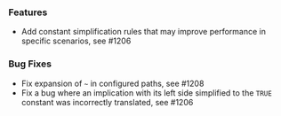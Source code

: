 <!-- NOTE:
     Release notes for unreleased changes go here, following this format:

        ### Features

         * Change description, see #123

        ### Bug fixes

         * Some bug fix, see #124

     DO NOT LEAVE A BLANK LINE BELOW THIS PREAMBLE -->
### Features

* Add constant simplification rules that may improve performance in specific scenarios, see #1206

### Bug Fixes

* Fix expansion of `~` in configured paths, see #1208
* Fix a bug where an implication with its left side simplified to the `TRUE` constant was incorrectly translated, see #1206
